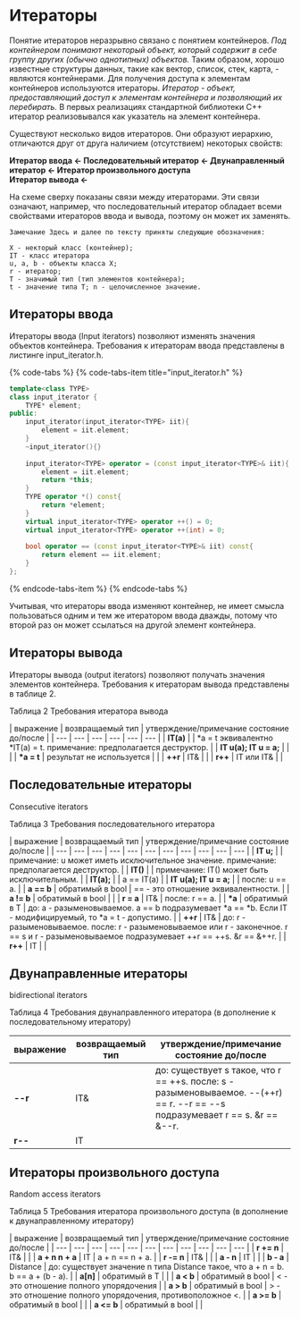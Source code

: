 # Итераторы

Понятие итераторов неразрывно связано с понятием контейнеров. _Под контейнером понимают некоторый объект, который содержит в себе группу других \(обычно однотипных\) объектов._ Таким образом, хорошо известные структуры данных, такие как вектор, список, стек, карта, - являются контейнерами. Для получения доступа к элементам контейнеров используются итераторы. _Итератор - объект, предоставляющий доступ к элементам контейнера и позволяющий их перебирать._ В первых реализациях стандартной библиотеки С++ итератор реализовывался как указатель на элемент контейнера.

Существуют несколько видов итераторов. Они образуют иерархию, отличаются друг от друга наличием \(отсутствием\) некоторых свойств:

**Итератор ввода   ← Последовательный итератор ← Двунаправленный итератор ← Итератор произвольного доступа**   
**Итератор вывода ←**

На схеме сверху показаны связи между итераторами. Эти связи означают, например, что последовательный итератор обладает всеми свойствами итераторов ввода и вывода, поэтому он может их заменять.

```text
Замечание Здесь и далее по тексту приняты следующие обозначения: 
```

```text
Х - некторый класс (контейнер);
IT - класс итератора
u, a, b - объекты класса X;
r - итератор;
T - значимый тип (тип элементов контейнера);
t - значение типа T; n - целочисленное значение.
```

## Итераторы ввода

Итераторы ввода \(Input iterators\) позволяют изменять значения объектов контейнера. Требования к итераторам ввода представлены в листинге input\_iterator.h.

{% code-tabs %}
{% code-tabs-item title="input\_iterator.h" %}
```cpp
template<class TYPE>
class input_iterator {
    TYPE* element;
public:
    input_iterator(input_iterator<TYPE> iit){
        element = iit.element;
    }
    ~input_iterator(){}
    
    input_iterator<TYPE> operator = (const input_iterator<TYPE>& iit){
        element = iit.element;
        return *this;
    }
    TYPE operator *() const{
        return *element;
    }
    virtual input_iterator<TYPE> operator ++() = 0;
    virtual input_iterator<TYPE> operator ++(int) = 0;
    
    bool operator == (const input_iterator<TYPE>& iit) const{
        return element == iit.element;
    }
};
```
{% endcode-tabs-item %}
{% endcode-tabs %}

Учитывая, что итераторы ввода изменяют контейнер, не имеет смысла пользоваться одним и тем же итератором ввода дважды, потому что второй раз он может ссылаться на другой элемент контейнера.

## Итераторы вывода

Итераторы вывода \(output iterators\) позволяют получать значения элементов контейнера. Требования к итераторам вывода представлены в таблице 2.

Таблица 2 Требования итератора вывода

| выражение | возвращаемый тип | утверждение/примечание состояние до/после |
| --- | --- | --- | --- | --- | --- |
| **IT\(a\)** |   | \*a = t эквивалентно \*IT\(a\) = t.  примечание: предполагается деструктор. |
| **IT u\(a\); IT u = a;** |   |   |
| **\*a = t** | результат не используется |   |
| **++r** | IT& |   |
| **r++** | IT или IT& |   |

## Последовательные итераторы

Consecutive iterators

Таблица 3 Требования последовательного итератора

| выражение | возвращаемый тип | утверждение/примечание состояние до/после |
| --- | --- | --- | --- | --- | --- | --- | --- | --- | --- | --- |
| **IT u;** |   | примечание: u может иметь исключительное значение. примечание: предполагается деструктор. |
| **IT\(\)** |   | примечание: IT\(\) может быть исключительным. |
| **IT\(a\);** |   | a == IT\(a\) |
| **IT u\(a\); IT u = a;** |   | после: u == a. |
| **a == b** | обратимый в bool | == - это отношение эквивалентности. |
| **a != b** | обратимый в bool |  |
| **r = a** | IT& | после: r == a. |
| **\*a** | обратимый в T | до: a - разыменовываемое. a == b подразумевает \*a == \*b. Если IT - модифицируемый, то \*a = t - допустимо. |
| **++r** | IT& | до: r - разыменовываемое. после: r - разыменовываемое или r - законечное.  r == s и r - разыменовываемое подразумевает ++r == ++s.  &r == &++r. |
| **r++** | IT |   |

## Двунаправленные итераторы

bidirectional iterators

Таблица 4 Требования двунаправленного итератора \(в дополнение к последовательному итератору\)

| выражение | возвращаемый тип | утверждение/примечание состояние до/после |
| --- | --- | --- |
| **--r** | IT& | до: существует s такое, что r == ++s.  после: s - разыменовываемое. --\(++r\) == r.  --r == --s подразумевает r == s. &r == &--r. |
| **r--** | IT |   |

## Итераторы произвольного доступа

Random access iterators

Таблица 5 Требования итератора произвольного доступа \(в дополнение к двунаправленному итератору\)

| выражение | возвращаемый тип | утверждение/примечание состояние до/после |
| --- | --- | --- | --- | --- | --- | --- | --- | --- | --- | --- |
| **r += n** | IT& |   |
| **a + n n + a** | IT | a + n == n + a. |
| **r -= n** | IT& |   |
| **a - n** | IT |   |
| **b - a** | Distance | до: существует значение n типа Distance такое, что a + n = b. b == a + \(b - a\). |
| **a\[n\]** | обратимый в T |  |
| **a &lt; b** | обратимый в bool | &lt; - это отношение полного упорядочения |
| **a &gt; b** | обратимый в bool | &gt; - это отношение полного упорядочения, противоположное &lt;. |
| **a &gt;= b** | обратимый в bool |   |
| **a &lt;= b** | обратимый в bool |   |

